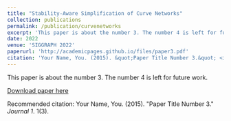 ```yaml
---
title: "Stability-Aware Simplification of Curve Networks"
collection: publications
permalink: /publication/curvenetworks
excerpt: 'This paper is about the number 3. The number 4 is left for future work.'
date: 2022
venue: 'SIGGRAPH 2022'
paperurl: 'http://academicpages.github.io/files/paper3.pdf'
citation: 'Your Name, You. (2015). &quot;Paper Title Number 3.&quot; <i>Journal 1</i>. 1(3).'
---
```

This paper is about the number 3. The number 4 is left for future work.

[Download paper here](http://academicpages.github.io/files/paper3.pdf)

Recommended citation: Your Name, You. (2015). "Paper Title Number 3." <i>Journal 1</i>. 1(3).